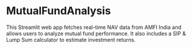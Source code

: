 # MutualFundAnalysis
This Streamlit web app fetches real-time NAV data from AMFI India and allows users to analyze mutual fund performance. It also includes a SIP &amp; Lump Sum calculator to estimate investment returns.

